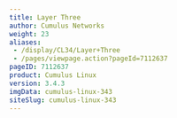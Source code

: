 ```yaml
---
title: Layer Three
author: Cumulus Networks
weight: 23
aliases:
 - /display/CL34/Layer+Three
 - /pages/viewpage.action?pageId=7112637
pageID: 7112637
product: Cumulus Linux
version: 3.4.3
imgData: cumulus-linux-343
siteSlug: cumulus-linux-343
---
```

